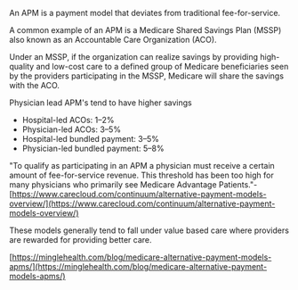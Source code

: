 An APM is a payment model that deviates from traditional fee-for-service.

A common example of an APM is a Medicare Shared Savings Plan (MSSP) also known as an Accountable Care Organization (ACO).

Under an MSSP, if the organization can realize savings by providing high-quality and low-cost care to a defined group of Medicare beneficiaries seen by the providers participating in the MSSP, Medicare will share the savings with the ACO.

Physician lead APM's tend to have higher savings 

-   Hospital-led ACOs: 1–2%
-   Physician-led ACOs: 3–5%
-   Hospital-led bundled payment: 3–5%
-   Physician-led bundled payment: 5–8%


"To qualify as participating in an APM a physician must receive a certain amount of fee-for-service revenue. This threshold has been too high for many physicians who primarily see Medicare Advantage Patients."- [https://www.carecloud.com/continuum/alternative-payment-models-overview/](https://www.carecloud.com/continuum/alternative-payment-models-overview/)

These models generally tend to fall under value based care where providers are rewarded for providing better care.

[https://minglehealth.com/blog/medicare-alternative-payment-models-apms/](https://minglehealth.com/blog/medicare-alternative-payment-models-apms/)